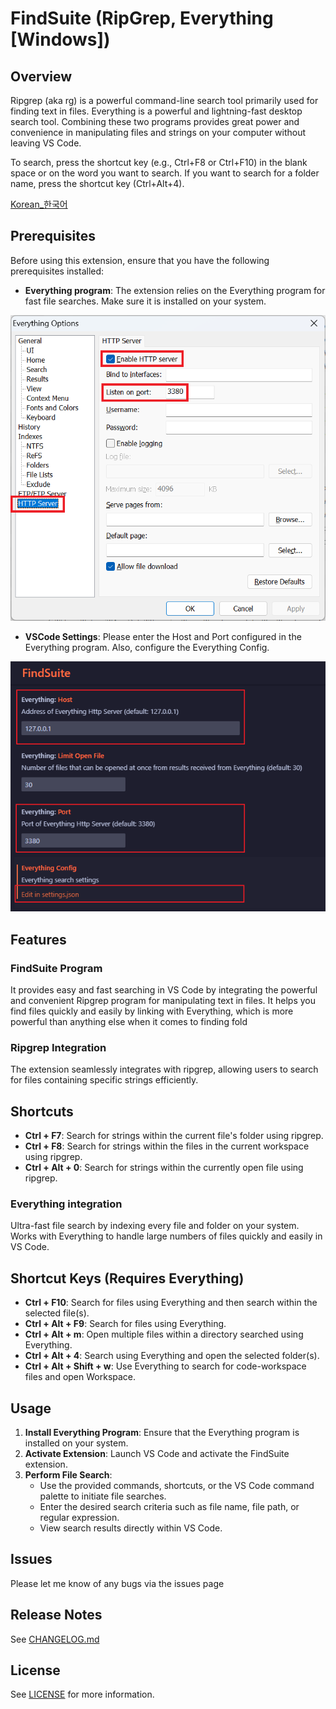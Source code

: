 # FindSuite (RipGrep, Everything [Windows])

## Overview

Ripgrep (aka rg) is a powerful command-line search tool primarily used for finding text in files. Everything is a powerful and lightning-fast desktop search tool. Combining these two programs provides great power and convenience in manipulating files and strings on your computer without leaving VS Code.

To search, press the shortcut key (e.g., Ctrl+F8 or Ctrl+F10) in the blank space or on the word you want to search. If you want to search for a folder name, press the shortcut key (Ctrl+Alt+4).

[Korean_한국어](README_KO.md)

## Prerequisites

Before using this extension, ensure that you have the following prerequisites installed:

- **Everything program**: The extension relies on the Everything program for fast file searches. Make sure it is installed on your system.

![Everything](images/everything1.png)

- **VSCode Settings**: Please enter the Host and Port configured in the Everything program. Also, configure the Everything Config.

![Setting](images/setting.png)

## Features

### FindSuite Program

It provides easy and fast searching in VS Code by integrating the powerful and convenient Ripgrep program for manipulating text in files. It helps you find files quickly and easily by linking with Everything, which is more powerful than anything else when it comes to finding fold

### Ripgrep Integration

The extension seamlessly integrates with ripgrep, allowing users to search for files containing specific strings efficiently.

## Shortcuts

- **Ctrl + F7**: Search for strings within the current file's folder using ripgrep.
- **Ctrl + F8**: Search for strings within the files in the current workspace using ripgrep.
- **Ctrl + Alt + 0**: Search for strings within the currently open file using ripgrep.

### Everything integration

Ultra-fast file search by indexing every file and folder on your system. Works with Everything to handle large numbers of files quickly and easily in VS Code.

## Shortcut Keys (Requires Everything)

- **Ctrl + F10**: Search for files using Everything and then search within the selected file(s).
- **Ctrl + Alt + F9**: Search for files using Everything.
- **Ctrl + Alt + m**: Open multiple files within a directory searched using Everything.
- **Ctrl + Alt + 4**: Search using Everything and open the selected folder(s).
- **Ctrl + Alt + Shift + w**: Use Everything to search for code-workspace files and open Workspace.

## Usage

1. **Install Everything Program**: Ensure that the Everything program is installed on your system.
2. **Activate Extension**: Launch VS Code and activate the FindSuite extension.
3. **Perform File Search**:
   - Use the provided commands, shortcuts, or the VS Code command palette to initiate file searches.
   - Enter the desired search criteria such as file name, file path, or regular expression.
   - View search results directly within VS Code.

## Issues

Please let me know of any bugs via the issues page

## Release Notes

See [CHANGELOG.md](CHANGELOG.md)

## License

See [LICENSE](LICENSE) for more information.
